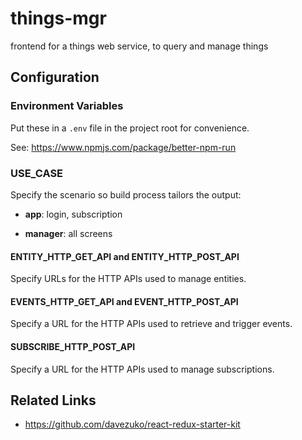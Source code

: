 # things-mgr

frontend for a things web service, to query and manage things


## Configuration


### Environment Variables


Put these in a `.env` file in the project root for convenience.

See: https://www.npmjs.com/package/better-npm-run


### USE_CASE

Specify the scenario so build process tailors the output:

- **app**: login, subscription

- **manager**: all screens


#### ENTITY_HTTP_GET_API and ENTITY_HTTP_POST_API

Specify URLs for the HTTP APIs used to manage entities.


#### EVENTS_HTTP_GET_API and EVENT_HTTP_POST_API

Specify a URL for the HTTP APIs used to retrieve and trigger events.


#### SUBSCRIBE_HTTP_POST_API

Specify a URL for the HTTP APIs used to manage subscriptions.


## Related Links

- https://github.com/davezuko/react-redux-starter-kit
